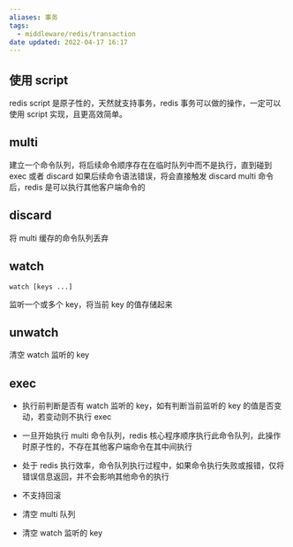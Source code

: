 ```yaml
---
aliases: 事务
tags:
  - middleware/redis/transaction
date updated: 2022-04-17 16:17
---
```


## 使用 script

redis script 是原子性的，天然就支持事务，redis 事务可以做的操作，一定可以使用 script 实现，且更高效简单。

## multi

建立一个命令队列，将后续命令顺序存在在临时队列中而不是执行，直到碰到 exec 或者 discard
如果后续命令语法错误，将会直接触发 discard
multi 命令后，redis 是可以执行其他客户端命令的

## discard

将 multi 缓存的命令队列丢弃

## watch

```shell
watch [keys ...]
```

监听一个或多个 key，将当前 key 的值存储起来

## unwatch

清空 watch 监听的 key

## exec

- 执行前判断是否有 watch 监听的 key，如有判断当前监听的 key 的值是否变动，若变动则不执行 exec

- 一旦开始执行 multi 命令队列，redis 核心程序顺序执行此命令队列，此操作时原子性的，不存在其他客户端命令在其中间执行

- 处于 redis 执行效率，命令队列执行过程中，如果命令执行失败或报错，仅将错误信息返回，并不会影响其他命令的执行

- 不支持回滚

- 清空 multi 队列

- 清空 watch 监听的 key
